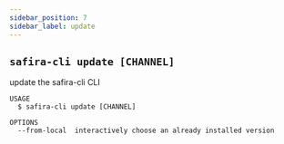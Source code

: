 ```yaml
---
sidebar_position: 7
sidebar_label: update
---
```


## `safira-cli update [CHANNEL]`

update the safira-cli CLI

```
USAGE
  $ safira-cli update [CHANNEL]

OPTIONS
  --from-local  interactively choose an already installed version
```